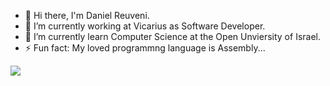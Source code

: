 - 👋 Hi there, I'm Daniel Reuveni.
- 🔭 I’m currently working at Vicarius as Software Developer.
- 🌱 I’m currently learn Computer Science at the Open Unviersity of Israel.
- ⚡ Fun fact: My loved programmng language is Assembly...

![](https://komarev.com/ghpvc/?username=danielreuveni)




